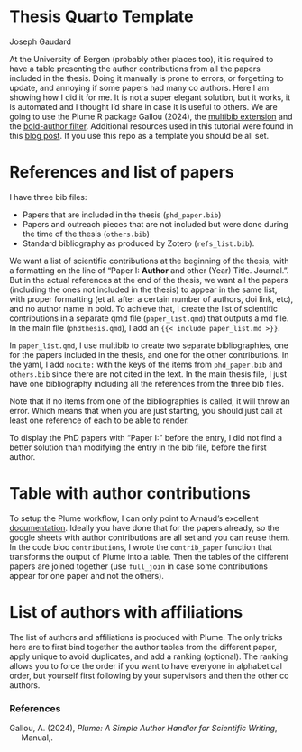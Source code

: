 Thesis Quarto Template
================
Joseph Gaudard

<!-- # A PhD thesis with many co-authors -->

At the University of Bergen (probably other places too), it is required
to have a table presenting the author contributions from all the papers
included in the thesis. Doing it manually is prone to errors, or
forgetting to update, and annoying if some papers had many co authors.
Here I am showing how I did it for me. It is not a super elegant
solution, but it works, it is automated and I thought I’d share in case
it is useful to others. We are going to use the Plume R package Gallou
(2024), the [multibib
extension](https://github.com/wlupton/pandoc-multibib) and the
[bold-author
filter](https://stackoverflow.com/questions/76394078/format-specific-authors-with-bold-font-in-bibliography-created-with-quarto/76429867#76429867).
Additional resources used in this tutorial were found in this [blog
post](https://www.andrewheiss.com/blog/2023/12/11/separate-bibliographies-quarto/).
If you use this repo as a template you should be all set.

# References and list of papers

I have three bib files:

- Papers that are included in the thesis (`phd_paper.bib`)
- Papers and outreach pieces that are not included but were done during
  the time of the thesis (`others.bib`)
- Standard bibliography as produced by Zotero (`refs_list.bib`).

We want a list of scientific contributions at the beginning of the
thesis, with a formatting on the line of “Paper I: **Author** and other
(Year) Title. Journal.”. But in the actual references at the end of the
thesis, we want all the papers (including the ones not included in the
thesis) to appear in the same list, with proper formatting (et al. after
a certain number of authors, doi link, etc), and no author name in bold.
To achieve that, I create the list of scientific contributions in a
separate qmd file (`paper_list.qmd`) that outputs a md file. In the main
file (`phdthesis.qmd`), I add an `{{< include paper_list.md >}}`.

In `paper_list.qmd`, I use multibib to create two separate
bibliographies, one for the papers included in the thesis, and one for
the other contributions. In the yaml, I add `nocite:` with the keys of
the items from `phd_paper.bib` and `others.bib` since there are not
cited in the text. In the main thesis file, I just have one bibliography
including all the references from the three bib files.

Note that if no items from one of the bibliographies is called, it will
throw an error. Which means that when you are just starting, you should
just call at least one reference of each to be able to render.

To display the PhD papers with “Paper I:” before the entry, I did not
find a better solution than modifying the entry in the bib file, before
the first author.

# Table with author contributions

To setup the Plume workflow, I can only point to Arnaud’s excellent
[documentation](https://arnaudgallou.github.io/plume/index.html).
Ideally you have done that for the papers already, so the google sheets
with author contributions are all set and you can reuse them. In the
code bloc `contributions`, I wrote the `contrib_paper` function that
transforms the output of Plume into a table. Then the tables of the
different papers are joined together (use `full_join` in case some
contributions appear for one paper and not the others).

# List of authors with affiliations

The list of authors and affiliations is produced with Plume. The only
tricks here are to first bind together the author tables from the
different paper, apply unique to avoid duplicates, and add a ranking
(optional). The ranking allows you to force the order if you want to
have everyone in alphabetical order, but yourself first following by
your supervisors and then the other co authors.

### References

<div id="refs" class="references csl-bib-body hanging-indent"
entry-spacing="0" line-spacing="2">

<div id="ref-gallouPlumeSimpleAuthor2024" class="csl-entry">

Gallou, A. (2024), *Plume: A Simple Author Handler for Scientific
Writing*, Manual,.

</div>

</div>
